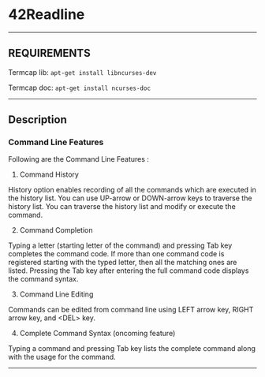 # 42Readline

---

## REQUIREMENTS

Termcap lib:
`apt-get install libncurses-dev`

Termcap doc:
`apt-get install ncurses-doc`

---

## Description

### Command Line Features


Following are the Command Line Features :

1. Command History

History option enables recording of all the commands which are executed in the history list. You can use UP-arrow or DOWN-arrow keys to traverse the history list. You can traverse the history list and modify or execute the command.


2. Command Completion

Typing a letter (starting letter of the command) and pressing Tab key completes the command code. If more than one command code is registered starting with the typed letter, then all the matching ones are listed. Pressing the Tab key after entering the full command code displays the command syntax.


3. Command Line Editing

Commands can be edited from command line using LEFT arrow key, RIGHT arrow key, and \<DEL\> key.


4. Complete Command Syntax (oncoming feature)

Typing a command and pressing Tab key lists the complete command along with the usage for the command.

---
